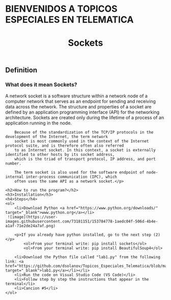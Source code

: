 
# BIENVENIDOS A TOPICOS ESPECIALES EN TELEMATICA

<!DOCTYPE html>
<html lang="es">

<head>
    <meta charset="UTF-8">
</head>

<body>
    <header>
        <h1>Sockets</h1>
    </header>
    <h2>Definition</h2>
    <h3>What does it mean Sockets?</h3>
    <p>A network socket is a software structure within a network node of a computer network that serves as an endpoint
        for sending and receiving data across the network. The structure and properties of a socket are defined by an
        application programming interface (API) for the networking architecture. Sockets are created only during the
        lifetime of a process of an application running in the node.

        Because of the standardization of the TCP/IP protocols in the development of the Internet, the term network
        socket is most commonly used in the context of the Internet protocol suite, and is therefore often also referred
        to as Internet socket. In this context, a socket is externally identified to other hosts by its socket address,
        which is the triad of transport protocol, IP address, and port number.

        The term socket is also used for the software endpoint of node-internal inter-process communication (IPC), which
        often uses the same API as a network socket.</p>

    <h2>How to run the program?</h2>
    <h3>Installation</h3>
    <h4>Steps</h4>
    <ol>
        <li>Download Python <a href="https://www.python.org/downloads/" target="_blank">www.python.org</a></li>
     ![image](https://user-images.githubusercontent.com/73181151/153784778-1aedc04f-506d-4b4e-a1af-71e2de24a7af.png)

        <p>If you already have python installed, go to the next step (2)</p>
            <ol>From your terminal write: pip install sockets</ol>
            <ol>From your terminal write: pip install BeautifulSoup4</ol>
        
        <li>Download the Python file called "lab1.py" from the following link: <a href="https://github.com/dsolanov/Topicos_Especiales_Telematica/blob/main/lab1.py" target="_blank">lab1.py</a></li></li>
        <li>Run the code on Visual Studio Code (VS Code)</li>
        <li>Follow step by step the instructions that appear in the terminal</li>
        <li>Cancion #5</li>
    </ol>
</body>

</html>
